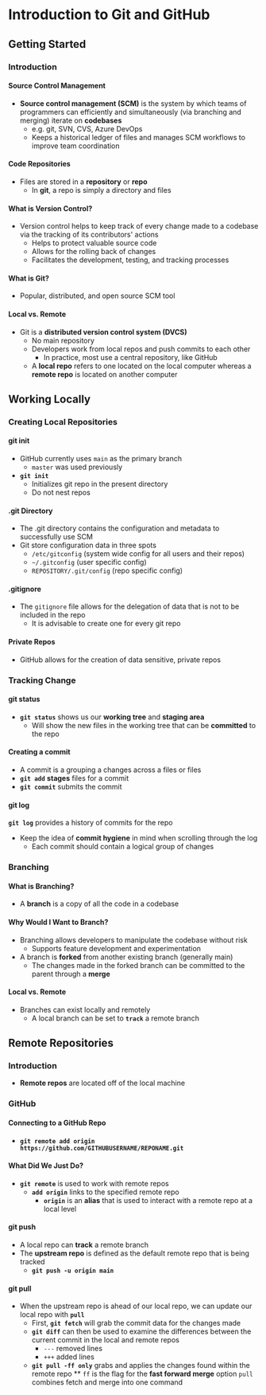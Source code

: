 # Introduction to Git and GitHub

## Getting Started

### Introduction

#### Source Control Management 
* **Source control management (SCM)** is the system by which teams of programmers can efficiently and simultaneously (via branching and merging) iterate on **codebases**
    * e.g. git, SVN, CVS, Azure DevOps
    * Keeps a historical ledger of files and manages SCM workflows to improve team coordination

#### Code Repositories
* Files are stored in a **repository** or **repo**
    * In **git**, a repo is simply a directory and files

#### What is Version Control?
* Version control helps to keep track of every change made to a codebase via the tracking of its contributors' actions
    * Helps to protect valuable source code
    * Allows for the rolling back of changes
    * Facilitates the development, testing, and tracking processes

#### What is Git?
* Popular, distributed, and open source SCM tool

#### Local vs. Remote
* Git is a **distributed version control system (DVCS)**
    * No main repository
    * Developers work from local repos and push commits to each other
        * In practice, most use a central repository, like GitHub
    * A **local repo** refers to one located on the local computer whereas a **remote repo** is located on another computer

## Working Locally

### Creating Local Repositories

#### git init
* GitHub currently uses `main` as the primary branch
    *  `master` was used previously
* **`git init`**
    * Initializes git repo in the present directory
    * Do not nest repos

#### .git Directory
* The .git directory contains the configuration and metadata to successfully use SCM
* Git store configuration data in three spots
    * `/etc/gitconfig` (system wide config for all users and their repos)
    * `~/.gitconfig` (user specific config)
    * `REPOSITORY/.git/config` (repo specific config)

#### .gitignore
* The `gitignore` file allows for the delegation of data that is not to be included in the repo
    * It is advisable to create one for every git repo

#### Private Repos
* GitHub allows for the creation of data sensitive, private repos

### Tracking Change

#### git status
* **`git status`** shows us our **working tree** and **staging area**
    * Will show the new files in the working tree that can be **committed** to the repo

#### Creating a commit
* A commit is a grouping a changes across a files or files
* **`git add`** **stages** files for a commit
* **`git commit`** submits the commit

#### git log
**`git log`** provides a history of commits for the repo
* Keep the idea of **commit hygiene** in mind when scrolling through the log
    * Each commit should contain a logical group of changes

### Branching

#### What is Branching?
* A **branch** is a copy of all the code in a codebase

#### Why Would I Want to Branch?
* Branching allows developers to manipulate the codebase without risk
    * Supports feature development and experimentation
* A branch is **forked** from another existing branch (generally main)
    * The changes made in the forked branch can be committed to the parent through a **merge**

#### Local vs. Remote
* Branches can exist locally and remotely
    * A local branch can be set to **`track`** a remote branch

## Remote Repositories

### Introduction
* **Remote repos** are located off of the local machine

### GitHub

#### Connecting to a GitHub Repo
* **`git remote add origin https://github.com/GITHUBUSERNAME/REPONAME.git`**

#### What Did We Just Do?
* **`git remote`** is used to work with remote repos
    * **`add origin`** links to the specified remote repo
        * **`origin`** is an **alias** that is used to interact with a remote repo at a local level

#### git push
* A local repo can **track** a remote branch
* The **upstream repo** is defined as the default remote repo that is being tracked
    * **`git push -u origin main`**

#### git pull
* When the upstream repo is ahead of our local repo, we can update our local repo with **`pull`**
    * First, **`git fetch`** will grab the commit data for the changes made
    * **`git diff`** can then be used to examine the differences between the current commit in the local and remote repos
        * `---` removed lines
        * `+++` added lines
    * **`git pull -ff only`** grabs and applies the changes found within the remote repo
        ** `ff` is the flag for the **fast forward merge** option
        `pull` combines fetch and merge into one command